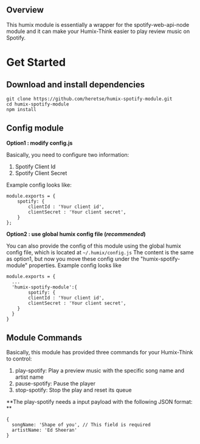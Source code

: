 ## Overview

This humix module is essentially a wrapper for the spotify-web-api-node module and it can make your Humix-Think easier to play review music on Spotify.

##

# Get Started

## Download and install dependencies
```
git clone https://github.com/heretse/humix-spotify-module.git
cd humix-spotify-module
npm install
```
## Config module

**Option1 : modify config.js**

Basically, you need to configure two information:
1. Spotify Client Id
2. Spotify Client Secret

Example config looks like:
```
module.exports = {
    spotify: {
        clientId : 'Your client id',
        clientSecret : 'Your client secret',
    }
};
```

**Option2 : use global humix config file (*recommended*)**

You can also provide the config of this module using the global humix config file, which is located at `~/.humix/config.js`
The content is the same as option1, but now you move these config under the "humix-spotify-module" properties. Example config looks like
```
module.exports = {
  ...
  'humix-spotify-module':{
        spotify: {
        clientId : 'Your client id',
        clientSecret : 'Your client secret',
    }
  }
}
```

## Module Commands

Basically, this module has provided three commands for your Humix-Think to control:

1. play-spotify: Play a preview music with the specific song name and artist name 
2. pause-spotify: Pause the player
3. stop-spotify: Stop the play and reset its queue

**The play-spotify needs a input payload with the following JSON format: **
```
{
  songName: 'Shape of you', // This field is required
  artistName: 'Ed Sheeran'
}
```

